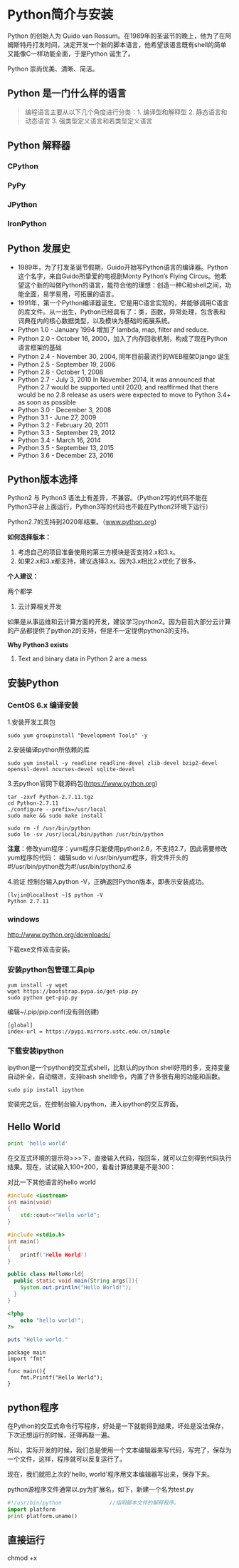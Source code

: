 # Python简介与安装

Python 的创始人为 Guido van Rossum。在1989年的圣诞节的晚上，他为了在阿姆斯特丹打发时间，决定开发一个新的脚本语言，他希望该语言既有shell的简单又能像C一样功能全面，于是Python 诞生了。

Python 崇尚优美、清晰、简洁。

## Python 是一门什么样的语言

> 编程语言主要从以下几个角度进行分类：1. 编译型和解释型 2. 静态语言和动态语言 3. 强类型定义语言和若类型定义语言

## Python 解释器

### CPython

### PyPy

### JPython

### IronPython

## Python 发展史

+ 1989年，为了打发圣诞节假期，Guido开始写Python语言的编译器。Python这个名字，来自Guido所挚爱的电视剧Monty Python’s Flying Circus。他希望这个新的叫做Python的语言，能符合他的理想：创造一种C和shell之间，功能全面，易学易用，可拓展的语言。
+ 1991年，第一个Python编译器诞生。它是用C语言实现的，并能够调用C语言的库文件。从一出生，Python已经具有了：类，函数，异常处理，包含表和词典在内的核心数据类型，以及模块为基础的拓展系统。
+ Python 1.0 - January 1994 增加了 lambda, map, filter and reduce.
+ Python 2.0 - October 16, 2000，加入了内存回收机制，构成了现在Python语言框架的基础
+ Python 2.4 - November 30, 2004, 同年目前最流行的WEB框架Django 诞生
+ Python 2.5 - September 19, 2006
+ Python 2.6 - October 1, 2008
+ Python 2.7 - July 3, 2010
In November 2014, it was announced that Python 2.7 would be supported until 2020, and reaffirmed that there would be no 2.8 release as users were expected to move to Python 3.4+ as soon as possible
+ Python 3.0 - December 3, 2008
+ Python 3.1 - June 27, 2009
+ Python 3.2 - February 20, 2011
+ Python 3.3 - September 29, 2012
+ Python 3.4 - March 16, 2014
+ Python 3.5 - September 13, 2015
+ Python 3.6 - December 23, 2016

## Python版本选择

Python2 与 Python3 语法上有差异，不兼容。（Python2写的代码不能在Python3平台上面运行，Python3写的代码也不能在Python2环境下运行）

Python2.7的支持到2020年结束。（www.python.org)

**如何选择版本：**

1. 考虑自己的项目准备使用的第三方模块是否支持2.x和3.x。
2. 如果2.x和3.x都支持，建议选择3.x。因为3.x相比2.x优化了很多。

**个人建议：**

两个都学

1. 云计算相关开发

如果是从事运维和云计算方面的开发，建议学习python2。因为目前大部分云计算的产品都提供了python2的支持，但是不一定提供python3的支持。


**Why Python3 exists**

1. Text and binary data in Python 2 are a mess

## 安装Python

### CentOS 6.x 编译安装

1.安装开发工具包

```
sudo yum groupinstall "Development Tools" -y
```

2.安装编译python所依赖的库

```
sudo yum install -y readline readline-devel zlib-devel bzip2-devel openssl-devel ncurses-devel sqlite-devel
```

3.去python官网下载源码包(https://www.python.org)

```
tar -zxvf Python-2.7.11.tgz
cd Python-2.7.11
./configure --prefix=/usr/local
sudo make && sudo make install

sudo rm -f /usr/bin/python
sudo ln -sv /usr/local/bin/python /usr/bin/python
```

**注意**：修改yum程序：yum程序只能使用python2.6，不支持2.7，因此需要修改yum程序的代码：
编辑sudo vi /usr/bin/yum程序，将文件开头的#!/usr/bin/python改为#!/usr/bin/python2.6

4.验证
控制台输入python -V，正确返回Python版本，即表示安装成功。

```
[lvjin@localhost ~]$ python -V
Python 2.7.11
```

### windows

http://www.python.org/downloads/

下载exe文件双击安装。

### 安装python包管理工具pip

```
yum install -y wget
wget https://bootstrap.pypa.io/get-pip.py
sudo python get-pip.py
```

编辑~/.pip/pip.conf(没有则创建)

```
[global]
index-url = https://pypi.mirrors.ustc.edu.cn/simple
```

### 下载安装ipython

ipython是一个python的交互式shell，比默认的python shell好用的多，支持变量自动补全，自动缩进，支持bash shell命令，内置了许多很有用的功能和函数。

```
sudo pip install ipython
```

安装完之后，在控制台输入ipython，进入ipython的交互界面。

## Hello World

```python
print 'hello world'
```
在交互式环境的提示符>>>下，直接输入代码，按回车，就可以立刻得到代码执行结果。现在，试试输入100+200，看看计算结果是不是300：

对比一下其他语言的hello world

```c++
#include <iostream>
int main(void)
{
	std::cout<<"Hello world";
}
```

```c
#include <stdio.h>
int main()
{
	printf('Hello World')
}
```

```Java
public class HelloWorld{
  public static void main(String args[]){
    System.out.println("Hello World!");
  }
}
```

```php
<?php
	echo "hello world!";
?>
```

```ruby
puts "Hello world."
```

```
package main
import "fmt"

func main(){
    fmt.Printf("Hello World");
}
```

## python程序

在Python的交互式命令行写程序，好处是一下就能得到结果，坏处是没法保存，下次还想运行的时候，还得再敲一遍。

所以，实际开发的时候，我们总是使用一个文本编辑器来写代码，写完了，保存为一个文件，这样，程序就可以反复运行了。

现在，我们就把上次的'hello, world'程序用文本编辑器写出来，保存下来。

python源程序文件通常以.py为扩展名，如下，新建一个名为test.py

```python
#!/usr/bin/python				//指明脚本文件的解释程序。
import platform
print platform.uname()
```

## 直接运行

chmod +x 
